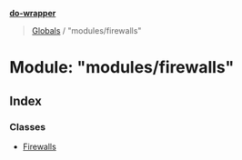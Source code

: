 **[do-wrapper](../README.md)**

> [Globals](../globals.md) / "modules/firewalls"

# Module: "modules/firewalls"

## Index

### Classes

* [Firewalls](../classes/_modules_firewalls_.firewalls.md)
